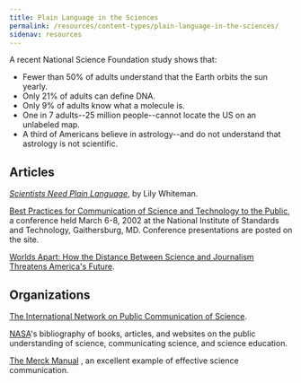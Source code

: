 ```yaml
---
title: Plain Language in the Sciences
permalink: /resources/content-types/plain-language-in-the-sciences/
sidenav: resources
---
```


A recent National Science Foundation study shows that:

- Fewer than 50% of adults understand that the Earth orbits the sun yearly.
- Only 21% of adults can define DNA.
- Only 9% of adults know what a molecule is.
- One in 7 adults--25 million people--cannot locate the US on an unlabeled map.
- A third of Americans believe in astrology--and do not understand that astrology is not scientific.

## Articles

[_Scientists Need Plain Language_](whiteman.cfm), by Lily Whiteman.

[Best Practices for Communication of Science and Technology to the Public](http://www.bestpractices.nist.gov/practices.html), a conference held March 6-8, 2002 at the National Institute of Standards and Technology, Gaithersburg, MD. Conference presentations are posted on the site.

[Worlds Apart: How the Distance Between Science and Journalism Threatens America's Future](http://www.firstamendmentcenter.org/publications/worldsapart).

## Organizations

[The International Network on Public Communication of Science](http://psci-com.ac.uk/browse/indices/c.html).

[NASA](http://www.hq.nasa.gov/office/hqlibrary/pathfinders/edusci.htm#web)'s bibliography of books, articles, and websites on the public understanding of science, communicating science, and science education.

[The Merck Manual](http://www.merck.com/mmhe/index.html) , an excellent example of effective science communication.
